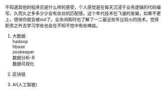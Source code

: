 不知道其他的程序员是什么样的感受，个人感觉是在每天沉浸于业务逻辑的代码编写。久而久之多多少少会有丝丝的匹配感。这个年代技术在飞速的发展，如果不更上，很快你就会被out了。业余闲暇时也了解了一二最近些年比较火的技术。觉得职责之外去学习学些也会在不知不觉中有些裨益。

1. 大数据  
        hadoop  
        hbase  
        zookeeper  
        数据分析-R  
        数据可视化

2. 区块链

3. AI\(人工智能\)



